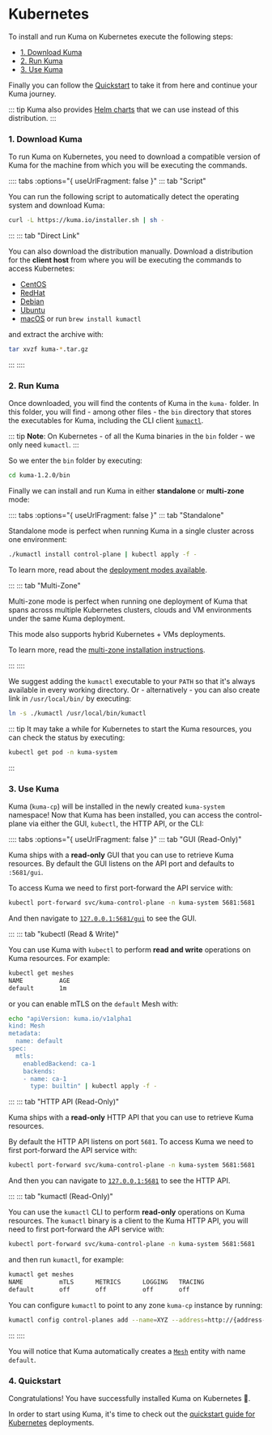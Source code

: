 # Kubernetes

To install and run Kuma on Kubernetes execute the following steps:

* [1. Download Kuma](#_1-download-kuma)
* [2. Run Kuma](#_2-run-kuma)
* [3. Use Kuma](#_3-use-kuma)

Finally you can follow the [Quickstart](#_4-quickstart) to take it from here and continue your Kuma journey.

::: tip
Kuma also provides [Helm charts](/docs/1.2.0/installation/helm/) that we can use instead of this distribution.
:::

### 1. Download Kuma

To run Kuma on Kubernetes, you need to download a compatible version of Kuma for the machine from which you will be executing the commands.


:::: tabs :options="{ useUrlFragment: false }"
::: tab "Script"

You can run the following script to automatically detect the operating system and download Kuma:

```sh
curl -L https://kuma.io/installer.sh | sh -
```

:::
::: tab "Direct Link"

You can also download the distribution manually. Download a distribution for the **client host** from where you will be executing the commands to access Kubernetes:

* [CentOS](https://download.konghq.com/mesh-alpine/kuma-1.2.0-centos-amd64.tar.gz)
* [RedHat](https://download.konghq.com/mesh-alpine/kuma-1.2.0-rhel-amd64.tar.gz)
* [Debian](https://download.konghq.com/mesh-alpine/kuma-1.2.0-debian-amd64.tar.gz)
* [Ubuntu](https://download.konghq.com/mesh-alpine/kuma-1.2.0-ubuntu-amd64.tar.gz)
* [macOS](https://download.konghq.com/mesh-alpine/kuma-1.2.0-darwin-amd64.tar.gz) or run `brew install kumactl`

and extract the archive with:

```sh
tar xvzf kuma-*.tar.gz
```

:::
::::

### 2. Run Kuma

Once downloaded, you will find the contents of Kuma in the `kuma-` folder. In this folder, you will find - among other files - the `bin` directory that stores the executables for Kuma, including the CLI client [`kumactl`](/docs/1.2.0/documentation/cli/#kumactl).

::: tip
**Note**: On Kubernetes - of all the Kuma binaries in the `bin` folder - we only need `kumactl`.
:::

So we enter the `bin` folder by executing:

```sh
cd kuma-1.2.0/bin
```

Finally we can install and run Kuma in either **standalone** or **multi-zone** mode:

:::: tabs :options="{ useUrlFragment: false }"
::: tab "Standalone"

Standalone mode is perfect when running Kuma in a single cluster across one environment:

```sh
./kumactl install control-plane | kubectl apply -f -
```

To learn more, read about the [deployment modes available](/docs/1.2.0/documentation/deployments/).

:::
::: tab "Multi-Zone"

Multi-zone mode is perfect when running one deployment of Kuma that spans across multiple Kubernetes clusters, clouds and VM environments under the same Kuma deployment. 

This mode also supports hybrid Kubernetes + VMs deployments.

To learn more, read the [multi-zone installation instructions](/docs/1.2.0/documentation/deployments/).

:::
::::


We suggest adding the `kumactl` executable to your `PATH` so that it's always available in every working directory. Or - alternatively - you can also create link in `/usr/local/bin/` by executing:

```sh
ln -s ./kumactl /usr/local/bin/kumactl
```

::: tip
It may take a while for Kubernetes to start the Kuma resources, you can check the status by executing:

```sh
kubectl get pod -n kuma-system
```
:::

### 3. Use Kuma

Kuma (`kuma-cp`) will be installed in the newly created `kuma-system` namespace! Now that Kuma has been installed, you can access the control-plane via either the GUI, `kubectl`, the HTTP API, or the CLI:

:::: tabs :options="{ useUrlFragment: false }"
::: tab "GUI (Read-Only)"

Kuma ships with a **read-only** GUI that you can use to retrieve Kuma resources. By default the GUI listens on the API port and defaults to `:5681/gui`. 

To access Kuma we need to first port-forward the API service with:

```sh
kubectl port-forward svc/kuma-control-plane -n kuma-system 5681:5681
```

And then navigate to [`127.0.0.1:5681/gui`](http://127.0.0.1:5681/gui) to see the GUI.

:::
::: tab "kubectl (Read & Write)"

You can use Kuma with `kubectl` to perform **read and write** operations on Kuma resources. For example:

```sh
kubectl get meshes
NAME          AGE
default       1m
```

or you can enable mTLS on the `default` Mesh with:

```sh
echo "apiVersion: kuma.io/v1alpha1
kind: Mesh
metadata:
  name: default
spec:
  mtls:
    enabledBackend: ca-1
    backends:
    - name: ca-1
      type: builtin" | kubectl apply -f -
```

:::
::: tab "HTTP API (Read-Only)"

Kuma ships with a **read-only** HTTP API that you can use to retrieve Kuma resources.

By default the HTTP API listens on port `5681`. To access Kuma we need to first port-forward the API service with:

```sh
kubectl port-forward svc/kuma-control-plane -n kuma-system 5681:5681
```

And then you can navigate to [`127.0.0.1:5681`](http://127.0.0.1:5681) to see the HTTP API.

:::
::: tab "kumactl (Read-Only)"

You can use the `kumactl` CLI to perform **read-only** operations on Kuma resources. The `kumactl` binary is a client to the Kuma HTTP API, you will need to first port-forward the API service with:

```sh
kubectl port-forward svc/kuma-control-plane -n kuma-system 5681:5681
```

and then run `kumactl`, for example:

```sh
kumactl get meshes
NAME          mTLS      METRICS      LOGGING   TRACING
default       off       off          off       off
```

You can configure `kumactl` to point to any zone `kuma-cp` instance by running:

```sh
kumactl config control-planes add --name=XYZ --address=http://{address-to-kuma}:5681
```
:::
::::

You will notice that Kuma automatically creates a [`Mesh`](../../policies/mesh) entity with name `default`.

### 4. Quickstart

Congratulations! You have successfully installed Kuma on Kubernetes 🚀. 

In order to start using Kuma, it's time to check out the [quickstart guide for Kubernetes](/docs/1.2.0/quickstart/kubernetes/) deployments.
